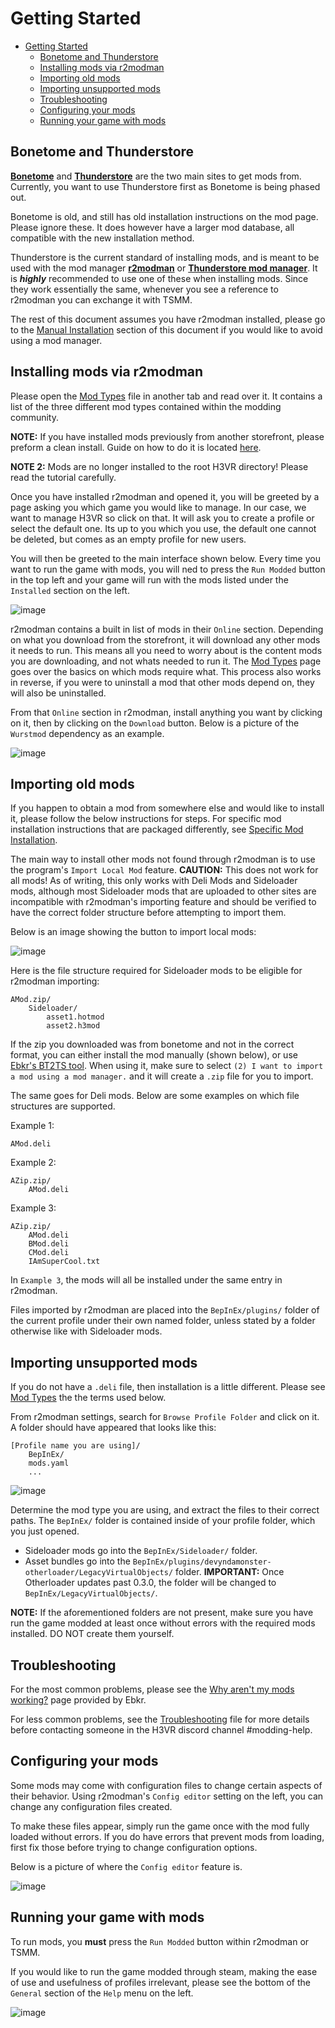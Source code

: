 # Getting Started

- [Getting Started](#getting-started)
  - [Bonetome and Thunderstore](#bonetome-and-thunderstore)
  - [Installing mods via r2modman](#installing-mods-via-r2modman)
  - [Importing old mods](#importing-old-mods)
  - [Importing unsupported mods](#importing-unsupported-mods)
  - [Troubleshooting](#troubleshooting)
  - [Configuring your mods](#configuring-your-mods)
  - [Running your game with mods](#running-your-game-with-mods)

## Bonetome and Thunderstore

[**Bonetome**](https://bonetome.com/h3vr/) and [**Thunderstore**](https://h3vr.thunderstore.io) are the two main sites to get mods from. Currently, you want to use Thunderstore first as Bonetome is being phased out.

Bonetome is old, and still has old installation instructions on the mod page. Please ignore these. It does however have a larger mod database, all compatible with the new installation method.

Thunderstore is the current standard of installing mods, and is meant to be used with the mod manager [**r2modman**](https://h3vr.thunderstore.io/package/ebkr/r2modman/) or [**Thunderstore mod manager**](https://www.overwolf.com/app/Thunderstore-Thunderstore_Mod_Manager). It is ***highly*** recommended to use one of these when installing mods. Since they work essentially the same, whenever you see a reference to r2modman you can exchange it with TSMM.

The rest of this document assumes you have r2modman installed, please go to the [Manual Installation](Manual-Installation.md) section of this document if you would like to avoid using a mod manager.

## Installing mods via r2modman

Please open the [Mod Types](Mod-Types.md) file in another tab and read over it. It contains a list of the three different mod types contained within the modding community.

**NOTE:** If you have installed mods previously from another storefront, please preform a clean install. Guide on how to do it is located [here](Starting-Fresh.md).

**NOTE 2:** Mods are no longer installed to the root H3VR directory! Please read the tutorial carefully.

Once you have installed r2modman and opened it, you will be greeted by a page asking you which game you would like to manage. In our case, we want to manage H3VR so click on that. It will ask you to create a profile or select the default one. Its up to you which you use, the default one cannot be deleted, but comes as an empty profile for new users.

You will then be greeted to the main interface shown below. Every time you want to run the game with mods, you will ned to press the `Run Modded` button in the top left and your game will run with the mods listed under the `Installed` section on the left.

![image](Images/Getting-Started-Greeted.png)

r2modman contains a built in list of mods in their `Online` section. Depending on what you download from the storefront, it will download any other mods it needs to run. This means all you need to worry about is the content mods you are downloading, and not whats needed to run it. The [Mod Types](Mod-Types.md) page goes over the basics on which mods require what. This process also works in reverse, if you were to uninstall a mod that other mods depend on, they will also be uninstalled.

From that `Online` section in r2modman, install anything you want by clicking on it, then by clicking on the `Download` button. Below is a picture of the `Wurstmod` dependency as an example.

![image](Images/Gettings-Started-Wurstmod.png)

## Importing old mods

If you happen to obtain a mod from somewhere else and would like to install it, please follow the below instructions for steps. For specific mod installation instructions that are packaged differently, see [Specific Mod Installation](Specific-Mod-Installation.md).

The main way to install other mods not found through r2modman is to use the program's `Import Local Mod` feature. **CAUTION:** This does not work for all mods! As of writing, this only works with Deli Mods and Sideloader mods, although most Sideloader mods that are uploaded to other sites are incompatible with r2modman's importing feature and should be verified to have the correct folder structure before attempting to import them.

Below is an image showing the button to import local mods:

![image](Images/Getting-Started-Import-Local.png)

Here is the file structure required for Sideloader mods to be eligible for r2modman importing:

```text
AMod.zip/
    Sideloader/
        asset1.hotmod
        asset2.h3mod
```

If the zip you downloaded was from bonetome and not in the correct format, you can either install the mod manually (shown below), or use [Ebkr's BT2TS tool](https://h3vr.thunderstore.io/package/ebkr/BT2TS/). When using it, make sure to select `(2) I want to import a mod using a mod manager.` and it will create a `.zip` file for you to import.

The same goes for Deli mods. Below are some examples on which file structures are supported.

Example 1:

```text
AMod.deli
```

Example 2:

```text
AZip.zip/
    AMod.deli
```

Example 3:

```text
AZip.zip/
    AMod.deli
    BMod.deli
    CMod.deli
    IAmSuperCool.txt
```

In `Example 3`, the mods will all be installed under the same entry in r2modman.

Files imported by r2modman are placed into the `BepInEx/plugins/` folder of the current profile under their own named folder, unless stated by a folder otherwise like with Sideloader mods.

## Importing unsupported mods

If you do not have a `.deli` file, then installation is a little different. Please see [Mod Types](Mod-Types.md) the the terms used below.

From r2modman settings, search for `Browse Profile Folder` and click on it. A folder should have appeared that looks like this:

```text
[Profile name you are using]/
    BepInEx/
    mods.yaml
    ...
```

![image](Images/Getting-Started-Browse-Profile.png)

Determine the mod type you are using, and extract the files to their correct paths. The `BepInEx/` folder is contained inside of your profile folder, which you just opened.

- Sideloader mods go into the `BepInEx/Sideloader/` folder.
- Asset bundles go into the `BepInEx/plugins/devyndamonster-otherloader/LegacyVirtualObjects/` folder. **IMPORTANT:** Once Otherloader updates past 0.3.0, the folder will be changed to `BepInEx/LegacyVirtualObjects/`.

**NOTE:** If the aforementioned folders are not present, make sure you have run the game modded at least once without errors with the required mods installed. DO NOT create them yourself.

## Troubleshooting

For the most common problems, please see the [Why aren't my mods working?](https://github.com/ebkr/r2modmanPlus/wiki/Why-aren%27t-my-mods-working%3F) page provided by Ebkr.

For less common problems, see the [Troubleshooting](Troubleshooting.md) file for more details before contacting someone in the H3VR discord channel #modding-help.

## Configuring your mods

Some mods may come with configuration files to change certain aspects of their behavior. Using r2modman's `Config editor` setting on the left, you can change any configuration files created.

To make these files appear, simply run the game once with the mod fully loaded without errors. If you do have errors that prevent mods from loading, first fix those before trying to change configuration options.

Below is a picture of where the `Config editor` feature is.

![image](Images/Getting-Started-Config-Menu.png)

## Running your game with mods

To run mods, you **must** press the `Run Modded` button within r2modman or TSMM.

If you would like to run the game modded through steam, making the ease of use and usefulness of profiles irrelevant, please see the bottom of the `General` section of the `Help` menu on the left.

![image](Images/Gettings-Started-Help.png)

